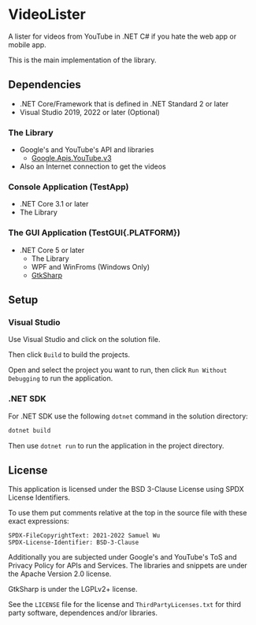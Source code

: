 # VideoLister

A lister for videos from YouTube in .NET C# if you hate the web app or mobile
app.

This is the main implementation of the library.

## Dependencies

- .NET Core/Framework that is defined in .NET Standard 2 or later
- Visual Studio 2019, 2022 or later (Optional)

### The Library

- Google's and YouTube's API and libraries
  - [Google.Apis.YouTube.v3](https://developers.google.com/youtube/v3/)
- Also an Internet connection to get the videos

### Console Application (TestApp)

- .NET Core 3.1 or later
- The Library

### The GUI Application (TestGUI{.PLATFORM})

- .NET Core 5 or later
  - The Library
  - WPF and WinFroms (Windows Only)
  - [GtkSharp](https://github.com/GtkSharp/GtkSharp)

## Setup

### Visual Studio

Use Visual Studio and click on the solution file.

Then click `Build` to build the projects.

Open and select the project you want to run,
then click `Run Without Debugging` to run the application.

### .NET SDK

For .NET SDK use the following `dotnet` command in the solution directory:

```bash
dotnet build
```

Then use `dotnet run` to run the application in the project directory.

## License

This application is licensed under the BSD 3-Clause License using SPDX License
Identifiers.

To use them put comments relative at the top in the source file with these exact
expressions:

```text
SPDX-FileCopyrightText: 2021-2022 Samuel Wu
SPDX-License-Identifier: BSD-3-Clause
```

Additionally you are subjected under Google's and YouTube's ToS and Privacy
Policy for APIs and Services. The libraries and snippets are under the Apache
Version 2.0 license.

GtkSharp is under the LGPLv2+ license.

See the `LICENSE` file for the license and `ThirdPartyLicenses.txt` for third
party software, dependences and/or libraries.
